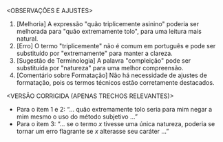 <OBSERVAÇÕES E AJUSTES>
1. [Melhoria] A expressão "quão triplicemente asinino" poderia ser melhorada para "quão extremamente tolo", para uma leitura mais natural.
2. [Erro] O termo "triplicemente" não é comum em português e pode ser substituído por "extremamente" para manter a clareza.
3. [Sugestão de Terminologia] A palavra "compleição" pode ser substituída por "natureza" para uma melhor compreensão.
4. [Comentário sobre Formatação] Não há necessidade de ajustes de formatação, pois os termos técnicos estão corretamente destacados.

<VERSÃO CORRIGIDA (APENAS TRECHOS RELEVANTES)>
- Para o item 1 e 2: “... quão extremamente tolo seria para mim negar a mim mesmo o uso do método subjetivo ...”
- Para o item 3: “... se o termo _x_ tivesse uma única natureza, poderia se tornar um erro flagrante se _x_ alterasse seu caráter ...”